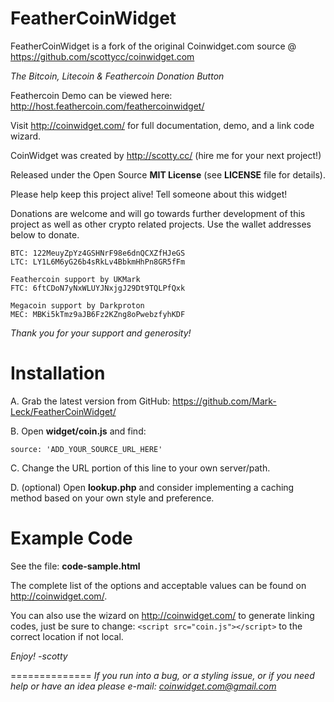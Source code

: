 FeatherCoinWidget 
=================
FeatherCoinWidget is a fork of the original Coinwidget.com source @ https://github.com/scottycc/coinwidget.com

*The Bitcoin, Litecoin & Feathercoin Donation Button*

Feathercoin Demo can be viewed here: http://host.feathercoin.com/feathercoinwidget/

Visit http://coinwidget.com/ for full documentation, demo, and a link code wizard.

CoinWidget was created by http://scotty.cc/ (hire me for your next project!)

Released under the Open Source **MIT License** (see **LICENSE** file for details).

Please help keep this project alive! Tell someone about this widget! 

Donations are welcome and will go towards further development of this project as well as other crypto related projects. Use the wallet addresses below to donate. 

	BTC: 122MeuyZpYz4GSHNrF98e6dnQCXZfHJeGS
	LTC: LY1L6M6yG26b4sRkLv4BbkmHhPn8GR5fFm
	
	Feathercoin support by UKMark
	FTC: 6ftCDoN7yNxWLUYJNxjgJ29Dt9TQLPfQxk

    Megacoin support by Darkproton
    MEC: MBKi5kTmz9aJB6Fz2KZng8oPwebzfyhKDF
*Thank you for your support and generosity!*


Installation
==============
A. Grab the latest version from GitHub: https://github.com/Mark-Leck/FeatherCoinWidget/

B. Open **widget/coin.js** and find:

	source: 'ADD_YOUR_SOURCE_URL_HERE'

C. Change the URL portion of this line to your own server/path.

D. (optional) Open **lookup.php** and consider implementing a caching method based on your own style and preference.


Example Code
==============

See the file: **code-sample.html**

The complete list of the options and acceptable values can be found on http://coinwidget.com/.

You can also use the wizard on http://coinwidget.com/ to generate linking codes, just be sure to change: `<script src="coin.js"></script>` to the correct location if not local.

*Enjoy! -scotty*


==============
*If you run into a bug, or a styling issue, or if you need help or have an idea please e-mail:
coinwidget.com@gmail.com*
